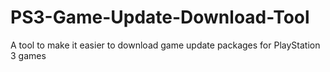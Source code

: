 # PS3-Game-Update-Download-Tool
A tool to make it easier to download game update packages for PlayStation 3 games
